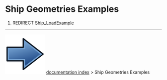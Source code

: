 # Ship Geometries Examples
1.  REDIRECT [Ship_LoadExample](Ship_LoadExample.md)



---
![](images/Button_right.svg) [documentation index](../README.md) > Ship Geometries Examples
